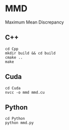 # MMD

Maximum Mean Discrepancy

## C++

```{bash}
cd Cpp
mkdir build && cd build
cmake ..
make
```
## Cuda

```{bash}
cd Cuda
nvcc -o mmd mmd.cu
```

## Python

```{bash}
cd Python
python mmd.py
```
